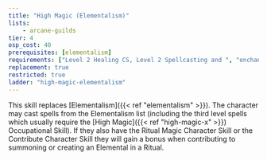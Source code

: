 ```yaml
---
title: "High Magic (Elementalism)"
lists:
    - arcane-guilds
tier: 4
osp_cost: 40
prerequisites: [elementalism]
requirements: ["Level 2 Healing CS, Level 2 Spellcasting and ", "enchanting", ", or Level 2 Incantation and ", "light-incantation"]
replacement: true
restricted: true
ladder: "high-magic-elementalism"
---
```

This skill replaces [Elementalism]({{< ref "elementalism" >}}). The character may cast spells from the Elementalism list (including the third level spells which usually require the [High Magic]({{< ref "high-magic-x" >}}) Occupational Skill). If they also have the Ritual Magic Character Skill or the Contribute Character Skill they will gain a bonus when contributing to summoning or creating an Elemental in a Ritual.